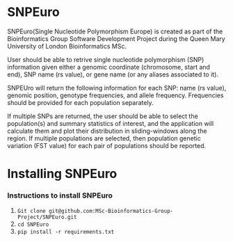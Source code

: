 # SNPEuro

SNPEuro(Single Nucleotide Polymorphism Europe) is created as part of the Bioinformatics Group Software Development Project during the Queen Mary University of London Bioinformatics MSc.

User should be able to retrive single nucleotide polymorphism (SNP) information given either a genomic coordinate (chromosome, start and end), SNP name (rs value), or gene name (or any aliases associated to it).

SNPEUro will return the following information for each SNP: name (rs value), genomic position, genotype frequencies, and allele frequency. Frequencies should be provided for each population separately.

If multiple SNPs are returned, the user should be able to select the population(s) and summary statistics of interest, and the application will calculate them and plot their distribution in sliding-windows along the region. If multiple populations are selected, then population genetic variation (FST value) for each pair of populations should be reported.


# Installing SNPEuro

### Instructions to install SNPEuro ###

1. `Git clone git@github.com:MSc-Bioinformatics-Group-Project/SNPEuro.git`
2. `cd SNPEuro`
3. `pip install -r requirements.txt`
